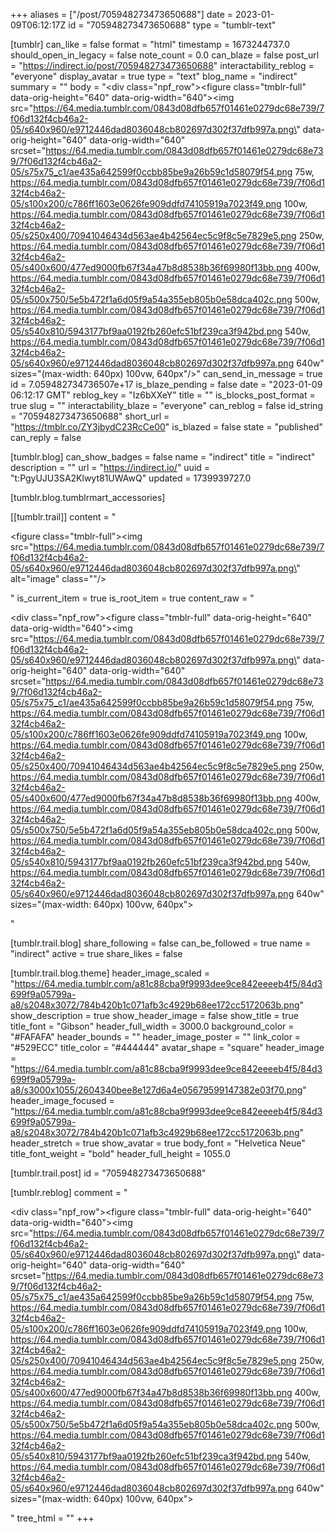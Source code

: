 +++
aliases = ["/post/705948273473650688"]
date = 2023-01-09T06:12:17Z
id = "705948273473650688"
type = "tumblr-text"

[tumblr]
can_like = false
format = "html"
timestamp = 1673244737.0
should_open_in_legacy = false
note_count = 0.0
can_blaze = false
post_url = "https://indirect.io/post/705948273473650688"
interactability_reblog = "everyone"
display_avatar = true
type = "text"
blog_name = "indirect"
summary = ""
body = "<div class=\"npf_row\"><figure class=\"tmblr-full\" data-orig-height=\"640\" data-orig-width=\"640\"><img src=\"https://64.media.tumblr.com/0843d08dfb657f01461e0279dc68e739/7f06d132f4cb46a2-05/s640x960/e9712446dad8036048cb802697d302f37dfb997a.png\" data-orig-height=\"640\" data-orig-width=\"640\" srcset=\"https://64.media.tumblr.com/0843d08dfb657f01461e0279dc68e739/7f06d132f4cb46a2-05/s75x75_c1/ae435a642599f0ccbb85be9a26b59c1d58079f54.png 75w, https://64.media.tumblr.com/0843d08dfb657f01461e0279dc68e739/7f06d132f4cb46a2-05/s100x200/c786ff1603e0626fe909ddfd74105919a7023f49.png 100w, https://64.media.tumblr.com/0843d08dfb657f01461e0279dc68e739/7f06d132f4cb46a2-05/s250x400/70941046434d563ae4b42564ec5c9f8c5e7829e5.png 250w, https://64.media.tumblr.com/0843d08dfb657f01461e0279dc68e739/7f06d132f4cb46a2-05/s400x600/477ed9000fb67f34a47b8d8538b36f69980f13bb.png 400w, https://64.media.tumblr.com/0843d08dfb657f01461e0279dc68e739/7f06d132f4cb46a2-05/s500x750/5e5b472f1a6d05f9a54a355eb805b0e58dca402c.png 500w, https://64.media.tumblr.com/0843d08dfb657f01461e0279dc68e739/7f06d132f4cb46a2-05/s540x810/5943177bf9aa0192fb260efc51bf239ca3f942bd.png 540w, https://64.media.tumblr.com/0843d08dfb657f01461e0279dc68e739/7f06d132f4cb46a2-05/s640x960/e9712446dad8036048cb802697d302f37dfb997a.png 640w\" sizes=\"(max-width: 640px) 100vw, 640px\"/></figure></div>"
can_send_in_message = true
id = 7.059482734736507e+17
is_blaze_pending = false
date = "2023-01-09 06:12:17 GMT"
reblog_key = "Iz6bXXeY"
title = ""
is_blocks_post_format = true
slug = ""
interactability_blaze = "everyone"
can_reblog = false
id_string = "705948273473650688"
short_url = "https://tmblr.co/ZY3jbydC23RcCe00"
is_blazed = false
state = "published"
can_reply = false

[tumblr.blog]
can_show_badges = false
name = "indirect"
title = "indirect"
description = ""
url = "https://indirect.io/"
uuid = "t:PgyUJU3SA2Klwyt81UWAwQ"
updated = 1739939727.0

[tumblr.blog.tumblrmart_accessories]

[[tumblr.trail]]
content = "<p><figure class=\"tmblr-full\"><img src=\"https://64.media.tumblr.com/0843d08dfb657f01461e0279dc68e739/7f06d132f4cb46a2-05/s640x960/e9712446dad8036048cb802697d302f37dfb997a.png\" alt=\"image\" class=\"\"/></figure></p>"
is_current_item = true
is_root_item = true
content_raw = "<p><div class=\"npf_row\"><figure class=\"tmblr-full\" data-orig-height=\"640\" data-orig-width=\"640\"><img src=\"https://64.media.tumblr.com/0843d08dfb657f01461e0279dc68e739/7f06d132f4cb46a2-05/s640x960/e9712446dad8036048cb802697d302f37dfb997a.png\" data-orig-height=\"640\" data-orig-width=\"640\" srcset=\"https://64.media.tumblr.com/0843d08dfb657f01461e0279dc68e739/7f06d132f4cb46a2-05/s75x75_c1/ae435a642599f0ccbb85be9a26b59c1d58079f54.png 75w, https://64.media.tumblr.com/0843d08dfb657f01461e0279dc68e739/7f06d132f4cb46a2-05/s100x200/c786ff1603e0626fe909ddfd74105919a7023f49.png 100w, https://64.media.tumblr.com/0843d08dfb657f01461e0279dc68e739/7f06d132f4cb46a2-05/s250x400/70941046434d563ae4b42564ec5c9f8c5e7829e5.png 250w, https://64.media.tumblr.com/0843d08dfb657f01461e0279dc68e739/7f06d132f4cb46a2-05/s400x600/477ed9000fb67f34a47b8d8538b36f69980f13bb.png 400w, https://64.media.tumblr.com/0843d08dfb657f01461e0279dc68e739/7f06d132f4cb46a2-05/s500x750/5e5b472f1a6d05f9a54a355eb805b0e58dca402c.png 500w, https://64.media.tumblr.com/0843d08dfb657f01461e0279dc68e739/7f06d132f4cb46a2-05/s540x810/5943177bf9aa0192fb260efc51bf239ca3f942bd.png 540w, https://64.media.tumblr.com/0843d08dfb657f01461e0279dc68e739/7f06d132f4cb46a2-05/s640x960/e9712446dad8036048cb802697d302f37dfb997a.png 640w\" sizes=\"(max-width: 640px) 100vw, 640px\"></figure></div></p>"

[tumblr.trail.blog]
share_following = false
can_be_followed = true
name = "indirect"
active = true
share_likes = false

[tumblr.trail.blog.theme]
header_image_scaled = "https://64.media.tumblr.com/a81c88cba9f9993dee9ce842eeeeb4f5/84d3699f9a05799a-a8/s2048x3072/784b420b1c071afb3c4929b68ee172cc5172063b.png"
show_description = true
show_header_image = false
show_title = true
title_font = "Gibson"
header_full_width = 3000.0
background_color = "#FAFAFA"
header_bounds = ""
header_image_poster = ""
link_color = "#529ECC"
title_color = "#444444"
avatar_shape = "square"
header_image = "https://64.media.tumblr.com/a81c88cba9f9993dee9ce842eeeeb4f5/84d3699f9a05799a-a8/s3000x1055/2604340bee8e127d6a4e05679599147382e03f70.png"
header_image_focused = "https://64.media.tumblr.com/a81c88cba9f9993dee9ce842eeeeb4f5/84d3699f9a05799a-a8/s2048x3072/784b420b1c071afb3c4929b68ee172cc5172063b.png"
header_stretch = true
show_avatar = true
body_font = "Helvetica Neue"
title_font_weight = "bold"
header_full_height = 1055.0

[tumblr.trail.post]
id = "705948273473650688"

[tumblr.reblog]
comment = "<p><div class=\"npf_row\"><figure class=\"tmblr-full\" data-orig-height=\"640\" data-orig-width=\"640\"><img src=\"https://64.media.tumblr.com/0843d08dfb657f01461e0279dc68e739/7f06d132f4cb46a2-05/s640x960/e9712446dad8036048cb802697d302f37dfb997a.png\" data-orig-height=\"640\" data-orig-width=\"640\" srcset=\"https://64.media.tumblr.com/0843d08dfb657f01461e0279dc68e739/7f06d132f4cb46a2-05/s75x75_c1/ae435a642599f0ccbb85be9a26b59c1d58079f54.png 75w, https://64.media.tumblr.com/0843d08dfb657f01461e0279dc68e739/7f06d132f4cb46a2-05/s100x200/c786ff1603e0626fe909ddfd74105919a7023f49.png 100w, https://64.media.tumblr.com/0843d08dfb657f01461e0279dc68e739/7f06d132f4cb46a2-05/s250x400/70941046434d563ae4b42564ec5c9f8c5e7829e5.png 250w, https://64.media.tumblr.com/0843d08dfb657f01461e0279dc68e739/7f06d132f4cb46a2-05/s400x600/477ed9000fb67f34a47b8d8538b36f69980f13bb.png 400w, https://64.media.tumblr.com/0843d08dfb657f01461e0279dc68e739/7f06d132f4cb46a2-05/s500x750/5e5b472f1a6d05f9a54a355eb805b0e58dca402c.png 500w, https://64.media.tumblr.com/0843d08dfb657f01461e0279dc68e739/7f06d132f4cb46a2-05/s540x810/5943177bf9aa0192fb260efc51bf239ca3f942bd.png 540w, https://64.media.tumblr.com/0843d08dfb657f01461e0279dc68e739/7f06d132f4cb46a2-05/s640x960/e9712446dad8036048cb802697d302f37dfb997a.png 640w\" sizes=\"(max-width: 640px) 100vw, 640px\"></figure></div></p>"
tree_html = ""
+++
